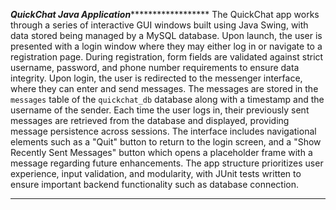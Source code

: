 *************************************************************************************QuickChat Java Application*******************************************************************************************************
The QuickChat app works through a series of interactive GUI windows built using Java Swing, with data stored being managed by a MySQL database. Upon launch, the user is presented with a login window where they may either log in or navigate to a registration page. During registration, form fields are validated against strict username, password, and phone number requirements to ensure data integrity. Upon login, the user is redirected to the messenger interface, where they can enter and send messages. The messages are stored in the `messages` table of the `quickchat_db` database along with a timestamp and the username of the sender. Each time the user logs in, their previously sent messages are retrieved from the database and displayed, providing message persistence across sessions. The interface includes navigational elements such as a "Quit" button to return to the login screen, and a "Show Recently Sent Messages" button which opens a placeholder frame with a message regarding future enhancements. The app structure prioritizes user experience, input validation, and modularity, with JUnit tests written to ensure important backend functionality such as database connection.
_______________________________________________________________________________________________________________________________________________________________________________________________________________________

